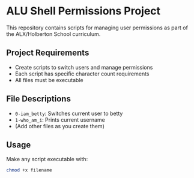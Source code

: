 # ALU Shell Permissions Project

This repository contains scripts for managing user permissions as part of the ALX/Holberton School curriculum.

## Project Requirements

- Create scripts to switch users and manage permissions
- Each script has specific character count requirements
- All files must be executable

## File Descriptions

- `0-iam_betty`: Switches current user to betty
- `1-who_am_i`: Prints current username
- (Add other files as you create them)

## Usage

Make any script executable with:
```bash
chmod +x filename
